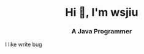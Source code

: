 <h1 align="center">Hi 👋, I'm wsjiu</h1>
<h3 align="center">A Java Programmer</h3>

I like write bug
